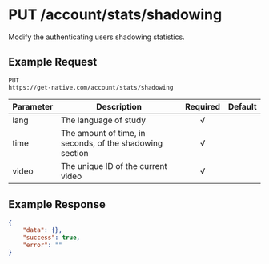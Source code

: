 # PUT /account/stats/shadowing

Modify the authenticating users shadowing statistics.

## Example Request

```
PUT
https://get-native.com/account/stats/shadowing
```

| Parameter 	| Description                                             	| Required 	| Default 	|
|-----------	|---------------------------------------------------------	|:--------:	|---------	|
| lang      	| The language of study                                   	|     √    	|         	|
| time      	| The amount of time, in seconds, of the shadowing section 	|     √    	|         	|
| video     	| The unique ID of the current video                      	|     √    	|         	|

## Example Response

```json
{
	"data": {},
	"success": true,
	"error": ""
}
```
